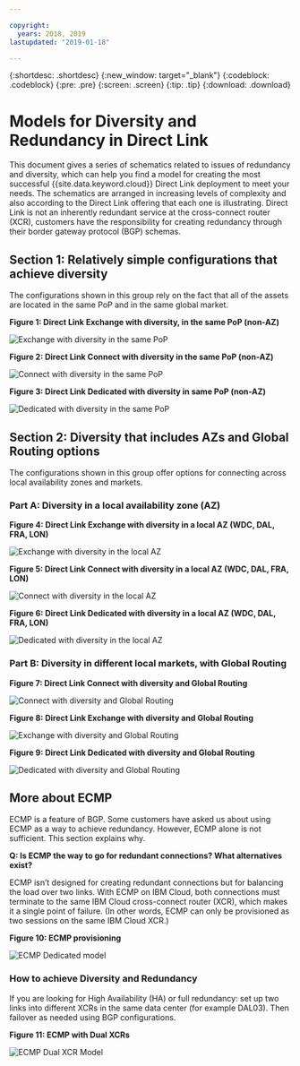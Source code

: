 ```yaml
---

copyright:
  years: 2018, 2019
lastupdated: "2019-01-18"

---
```


{:shortdesc: .shortdesc}
{:new_window: target="_blank"}
{:codeblock: .codeblock}
{:pre: .pre}
{:screen: .screen}
{:tip: .tip}
{:download: .download}

# Models for Diversity and Redundancy in Direct Link

This document gives a series of schematics related to issues of redundancy and diversity, which can help you find a model for creating the most successful {{site.data.keyword.cloud}} Direct Link deployment to meet your needs. The schematics are arranged in increasing levels of complexity and also according to the Direct Link offering that each one is illustrating. Direct Link is not an inherently redundant service at the cross-connect router (XCR), customers have the responsibility for creating redundancy through their border gateway protocol (BGP) schemas. 

## Section 1: Relatively simple configurations that achieve diversity

The configurations shown in this group rely on the fact that all of the assets are located in the same PoP and in the same global market.

**Figure 1: Direct Link Exchange with diversity, in the same PoP (non-AZ)**

![Exchange with diversity in the same PoP](/images/exchange-diversity-same-pop.png)

**Figure 2: Direct Link Connect with diversity in the same PoP (non-AZ)**

![Connect with diversity in the same PoP](/images/connect-diversity-same-pop.png)

**Figure 3: Direct Link Dedicated with diversity in same PoP (non-AZ)**

![Dedicated with diversity in the same PoP](/images/dedicated-diversity-same-pop.png)

## Section 2: Diversity that includes AZs and Global Routing options

The configurations shown in this group offer options for connecting across local availability zones and markets.

### Part A: Diversity in a local availability zone (AZ)

**Figure 4: Direct Link Exchange with diversity in a local AZ (WDC, DAL, FRA, LON)**

![Exchange with diversity in the local AZ](/images/exchange-diversity-local-az.png)

**Figure 5: Direct Link Connect with diversity in a local AZ (WDC, DAL, FRA, LON)**

![Connect with diversity in the local AZ](/images/connect-diversity-local-az.png)

**Figure 6: Direct Link Dedicated with diversity in a local AZ (WDC, DAL, FRA, LON)**

![Dedicated with diversity in the local AZ](/images/dedicated-diversity-local-az.png)

### Part B: Diversity in different local markets, with Global Routing

**Figure 7: Direct Link Connect with diversity and Global Routing**

![Connect with diversity and Global Routing](/images/connect-diversity-global.png)

**Figure 8: Direct Link Exchange with diversity and Global Routing**

![Exchange with diversity and Global Routing](/images/exchange-diversity-global.png)

**Figure 9: Direct Link Dedicated with diversity and Global Routing**

![Dedicated with diversity and Global Routing](/images/dedicated-diversity-global.png)

## More about ECMP

ECMP is a feature of BGP. Some customers have asked us about using ECMP as a way to achieve redundancy. However, ECMP alone is not sufficient. This section explains why.

**Q: Is ECMP the way to go for redundant connections? What alternatives exist?**

ECMP isn’t designed for creating redundant connections but for balancing the load over two links. With ECMP on IBM Cloud, both connections must terminate to the same IBM Cloud cross-connect router (XCR), which makes it a single point of failure. (In other words, ECMP can only be provisioned as two sessions on the same IBM Cloud XCR.)

**Figure 10: ECMP provisioning**

![ECMP Dedicated model](/images/ecmp-without-diversity.png)

### How to achieve Diversity and Redundancy

If you are looking for High Availability (HA) or full redundancy: set up two links into different XCRs in the same data center (for example DAL03). Then failover as needed using BGP configurations.

**Figure 11: ECMP with Dual XCRs**

![ECMP Dual XCR Model](/images/ecmp-with-diversity.png)
